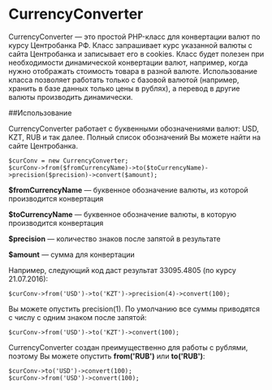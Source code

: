 # CurrencyConverter
CurrencyConverter — это простой PHP-класс для конвертации валют по курсу Центробанка РФ.
Класс запрашивает курс указанной валюты с сайта Центробанка и записывает его в cookies.
Класс будет полезен при необходимости динамической конвертации валют, например, когда нужно отображать стоимость товара в разной валюте.
Использование класса позволяет работать только с базовой валютой (например, хранить в базе данных только цены в рублях),
а перевод в другие валюты производить динамически. 

##Использование

CurrencyConverter работает с буквенными обозначениями валют:
USD, KZT, RUB и так далее. Полный список обозначений Вы можете найти на сайте Центробанка.

    $curConv = new CurrencyConverter;
    $curConv->from($fromCurrencyName)->to($toCurrencyName)->precision($precision)->convert($amount);
    
**$fromCurrencyName** — буквенное обозначение валюты, из которой производится конвертация

**$toCurrencyName** — буквенное обозначение валюты, в которую производится конвертация

**$precision** — количество знаков после запятой в результате

**$amount** — сумма для конвертации

Например, следующий код даст результат 33095.4805 (по курсу 21.07.2016):

    $curConv->from('USD')->to('KZT')->precision(4)->convert(100);
        
Вы можете опустить precision(1). По умолчанию все суммы приводятся с числу с одним знаком после запятой:

    $curConv->from('USD')->to('KZT')->convert(100);

CurrencyConverter создан преимущественно для работы с рублями,
поэтому Вы можете опустить **from('RUB')** или **to('RUB')**:

    $curConv->to('USD')->convert(100);
    $curConv->from('USD')->convert(100);